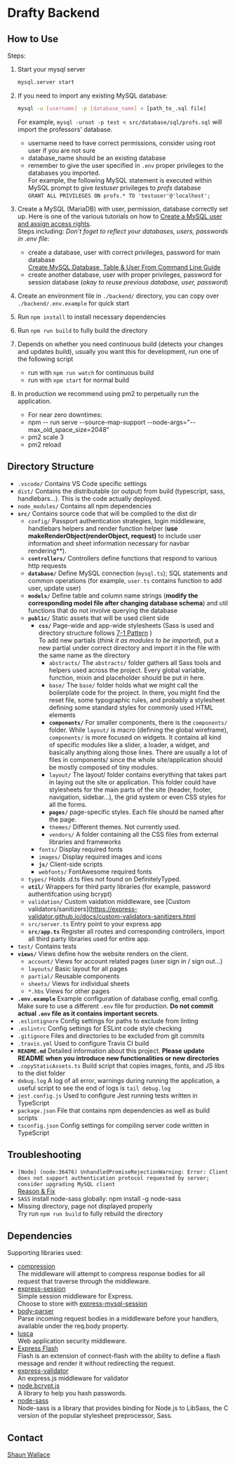# Drafty Backend

## How to Use

Steps:

1. Start your mysql server
   ```bash
   mysql.server start
   ```
1. If you need to import any existing MySQL database:
   ```bash
   mysql -u [username] -p [database_name] < [path_to_.sql file]
   ```
   For example, `mysql -uroot -p test < src/database/sql/profs.sql` will import the professors' database.

   - username need to have correct permissions, consider using root user if you are not sure
   - database_name should be an existing database
   - remember to give the user specified in `.env` proper privileges to the databases you imported.<br/>
     For example, the following MySQL statement is executed within MySQL prompt to give *testuser* privileges to *profs* database<br/>
     `GRANT ALL PRIVILEGES ON profs.* TO 'testuser'@'localhost';`
1. Create a MySQL (MariaDB) with user, permission, database correctly set up. Here is one of the various tutorials on how to [Create a MySQL user and assign access rights](https://gridscale.io/en/community/tutorials/create-a-mysql-user/).<br/>
   Steps including: *Don't foget to reflect your databases, users, passwords in .env file*:
   - create a database, user with correct privileges, password for main database<br/>
     [Create MySQL Database, Table & User From Command Line Guide](https://www.a2hosting.com/kb/developer-corner/mysql/managing-mysql-databases-and-users-from-the-command-line)
   - create another database, user with proper privileges, password for session database (*okay to reuse previous database, user, password*)<br/>
1. Create an environment file in `./backend/` directory, you can copy over `./backend/.env.example` for quick start
1. Run `npm install` to install necessary dependencies
1. Run `npm run build` to fully build the directory
1. Depends on whether you need continuous build (detects your changes and updates build), usually you want this for development, run one of the following script
    - run with `npm run watch` for continuous build
    - run with `npm start` for normal build
1. In production we recommend using pm2 to perpetually run the application.
    - For near zero downtimes:
    - npm -- run serve --source-map-support --node-args="--max_old_space_size=2048"
    - pm2 scale <appname> 3
    - pm2 reload <appname>

## Directory Structure

+ `.vscode/` Contains VS Code specific settings
+ `dist/` Contains the distributable (or output) from build (typescript, sass, handlebars...). This is the code actually deployed.
+ `node_modules/` Contains all npm dependencies
+ **`src/`** Contains source code that will be compiled to the dist dir
    + `config/` Passport authentication strategies, login middleware, handlebars helpers and render function helper (**use makeRenderObject(renderObject, request)** to include user information and sheet information necessary for navbar rendering**).
    + **`controllers/`** Controllers define functions that respond to various http requests
    + **`database/`** Define MySQL connection (`mysql.ts`); SQL statements and common operations (for example, `user.ts` contains function to add user, update user)
    + **`models/`** Define table and column name strings (**modify the corresponding model file after changing database schema**) and util functions that do not involve querying the database
    + **`public/`** Static assets that will be used client side
        + **`css/`** Page-wide and app-wide stylesheets (Sass is used and directory structure follows [7-1 Pattern](https://sass-guidelin.es/#the-7-1-pattern) )<br/>
          To add new partials (*think it as modules to be imported*), put a new partial under correct directory and import it in the file with the same name as the directory
            + `abstracts/` The `abstracts/` folder gathers all Sass tools and helpers used across the project. Every global variable, function, mixin and placeholder should be put in here.
            + `base/` The `base/` folder holds what we might call the boilerplate code for the project. In there, you might find the reset file, some typographic rules, and probably a stylesheet defining some standard styles for commonly used HTML elements
            + **`components/`** For smaller components, there is the `components/` folder. While `layout/` is macro (defining the global wireframe), `components/` is more focused on widgets. It contains all kind of specific modules like a slider, a loader, a widget, and basically anything along those lines. There are usually a lot of files in components/ since the whole site/application should be mostly composed of tiny modules.
            + `layout/` The layout/ folder contains everything that takes part in laying out the site or application. This folder could have stylesheets for the main parts of the site (header, footer, navigation, sidebar…), the grid system or even CSS styles for all the forms.
            + **`pages/`** page-specific styles. Each file should be named after the page.
            + `themes/` Different themes. Not currently used.
            + `vendors/` A folder containing all the CSS files from external libraries and frameworks
        + `fonts/` Display required fonts
        + `images/` Display required images and icons
        + **`js/`** Client-side scripts
        + `webfonts/` FontAwesome required fonts
    + `types/` Holds .d.ts files not found on DefinitelyTyped.
    + **`util/`** Wrappers for third party libraries (for example, password authentifcation using bcrypt)
    + `validation/` Custom vaidation middleware, see [Custom validators/sanitizers](https://express-validator.github.io/docs/custom-validators-sanitizers.html
    + `src/server.ts` Entry point to your express app
    + **`src/app.ts`** Register all routes and corresponding controllers, import all third party libraries used for entire app.
+ `test/` Contains tests
+ **`views/`** Views define how the website renders on the client.
    + `account/` Views for account related pages (user sign in / sign out...)
    + `layouts/` Basic layout for all pages
    + `partial/` Reusable components
    + `sheets/` Views for individual sheets
    + `*.hbs` Views for other pages
+ **`.env.example`** Example configuration of database config, email config. Make sure to use a different `.env` file for production. **Do not commit actual `.env` file as it contains important secrets**.
+ `.eslintignore` Config settings for paths to exclude from linting
+ `.eslintrc` Config settings for ESLint code style checking
+ `.gitignore` Files and directories to be excluded from git commits
+ `.travis.yml` Used to configure Travis CI build
+ **`README.md`** Detailed information about this project. **Please update README when you introduce new functionalities or new directories**
+ `.copyStaticAssets.ts` Build script that copies images, fonts, and JS libs to the dist folder
+ `debug.log` A log of all error, warnings during running the application, a useful script to see the end of logs is `tail debug.log`
+ `jest.config.js` Used to configure Jest running tests written in TypeScript
+ `package.json` File that contains npm dependencies as well as build scripts
+ `tsconfig.json` Config settings for compiling server code written in TypeScript



## Troubleshooting

-  `[Node] (node:36476) UnhandledPromiseRejectionWarning: Error: Client does not support authentication protocol requested by server; consider upgrading MySQL client`<br/>
   [Reason & Fix](https://stackoverflow.com/questions/50093144/mysql-8-0-client-does-not-support-authentication-protocol-requested-by-server)
- `SASS` install node-sass globally: npm install -g node-sass
- Missing directory, page not displayed properly<br/>
  Try run `npm run build` to fully rebuild the directory

## Dependencies

Supporting libraries used:

- [compression](https://github.com/expressjs/compression)<br/>
  The middleware will attempt to compress response bodies for all request that traverse through the middleware.
- [express-session](https://github.com/expressjs/session)<br/>
  Simple session middleware for Express.<br/> Choose to store with [express-mysql-session](https://github.com/chill117/express-mysql-session)
- [body-parser](https://github.com/expressjs/body-parser)<br/>
  Parse incoming request bodies in a middleware before your handlers, available under the req.body property.
- [lusca](https://github.com/krakenjs/lusca)<br/>
  Web application security middleware.
- [Express Flash](https://github.com/RGBboy/express-flash)<br/>
  Flash is an extension of connect-flash with the ability to define a flash message and render it without redirecting the request.
- [express-validator](https://github.com/express-validator/express-validator)<br/>
  An express.js middleware for validator
- [node.bcrypt.js](https://github.com/kelektiv/node.bcrypt.js)<br/>
  A library to help you hash passwords.
- [node-sass](https://github.com/sass/node-sass)<br/>
  Node-sass is a library that provides binding for Node.js to LibSass, the C version of the popular stylesheet preprocessor, Sass.

## Contact
[Shaun Wallace](mailto:shaun_wallace@brown.edu)
